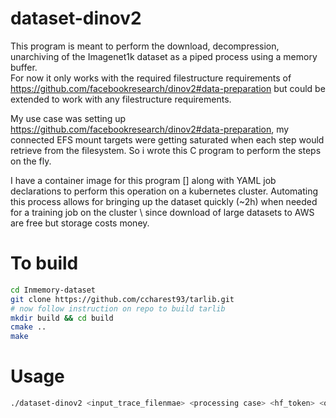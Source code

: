 # dataset-dinov2

This program is meant to perform the download, decompression, unarchiving of the Imagenet1k dataset as a piped process using a memory buffer. \
For now it only works with the required filestructure requirements of https://github.com/facebookresearch/dinov2#data-preparation but could be extended to work with any filestructure requirements.

My use case was setting up https://github.com/facebookresearch/dinov2#data-preparation, my connected EFS mount targets were getting saturated when each step would retrieve from the filesystem. So i wrote this C program to perform the steps on the fly. 

I have a container image for this program [] along with YAML job declarations to perform this operation on a kubernetes cluster. Automating this process allows for bringing up the dataset quickly (~2h) when needed for a training job on the cluster \ since download of large datasets to AWS are free but storage costs money.

# To build
```bash
cd Inmemory-dataset 
git clone https://github.com/ccharest93/tarlib.git 
# now follow instruction on repo to build tarlib 
mkdir build && cd build 
cmake .. 
make
```

# Usage
```bash
./dataset-dinov2 <input_trace_filenmae> <processing case> <hf_token> <output_dir>
```
